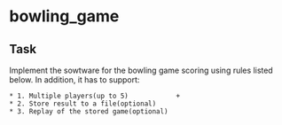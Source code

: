 # bowling_game

## Task

Implement the sowtware for the bowling game scoring using rules listed below. In addition, it has to support:

    * 1. Multiple players(up to 5)            +
    * 2. Store result to a file(optional)
    * 3. Replay of the stored game(optional)
